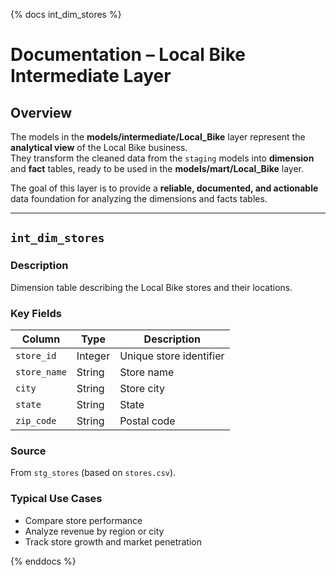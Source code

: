 {% docs int_dim_stores %}

# Documentation – Local Bike Intermediate Layer

## Overview

The models in the **models/intermediate/Local_Bike** layer represent the **analytical view** of the Local Bike business.  
They transform the cleaned data from the `staging` models into **dimension** and **fact** tables, ready to be used in the **models/mart/Local_Bike** layer.

The goal of this layer is to provide a **reliable, documented, and actionable** data foundation for analyzing the dimensions and facts tables.

---

## `int_dim_stores`

### Description

Dimension table describing the Local Bike stores and their locations.

### Key Fields

| Column       | Type    | Description             |
| ------------ | ------- | ----------------------- |
| `store_id`   | Integer | Unique store identifier |
| `store_name` | String  | Store name              |
| `city`       | String  | Store city              |
| `state`      | String  | State                   |
| `zip_code`   | String  | Postal code             |

### Source

From `stg_stores` (based on `stores.csv`).

### Typical Use Cases

- Compare store performance
- Analyze revenue by region or city
- Track store growth and market penetration

{% enddocs %}
